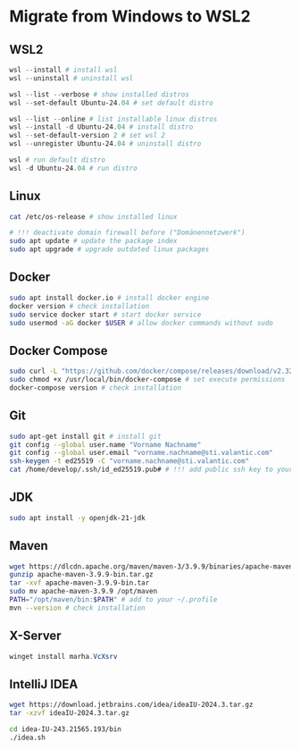 # Migrate from Windows to WSL2

## WSL2

```powershell
wsl --install # install wsl
wsl --uninstall # uninstall wsl
```

```powershell
wsl --list --verbose # show installed distros
wsl --set-default Ubuntu-24.04 # set default distro
```

```powershell
wsl --list --online # list installable linux distros
wsl --install -d Ubuntu-24.04 # install distro
wsl --set-default-version 2 # set wsl 2
wsl --unregister Ubuntu-24.04 # uninstall distro
```

```powershell
wsl # run default distro
wsl -d Ubuntu-24.04 # run distro
```

## Linux

```bash
cat /etc/os-release # show installed linux
```

```bash
# !!! deactivate domain firewall before ("Domänennetzwerk")
sudo apt update # update the package index
sudo apt upgrade # upgrade outdated linux packages
```

## Docker

```bash
sudo apt install docker.io # install docker engine
docker version # check installation
sudo service docker start # start docker service
sudo usermod -aG docker $USER # allow docker commands without sudo
```

## Docker Compose

```bash
sudo curl -L "https://github.com/docker/compose/releases/download/v2.32.4/docker-compose-$(uname -s)-$(uname -m)" -o /usr/local/bin/docker-compose # get docker compose
sudo chmod +x /usr/local/bin/docker-compose # set execute permissions
docker-compose version # check installation
```

## Git

```bash
sudo apt-get install git # install git
git config --global user.name "Vorname Nachname"
git config --global user.email "vorname.nachname@sti.valantic.com"
ssh-keygen -t ed25519 -C "vorname.nachname@sti.valantic.com"
cat /home/develop/.ssh/id_ed25519.pub# # !!! add public ssh key to your gitlab server account
```

## JDK

```bash
sudo apt install -y openjdk-21-jdk
```

## Maven

```bash
wget https://dlcdn.apache.org/maven/maven-3/3.9.9/binaries/apache-maven-3.9.9-bin.tar.gz
gunzip apache-maven-3.9.9-bin.tar.gz
tar -xvf apache-maven-3.9.9-bin.tar
sudo mv apache-maven-3.9.9 /opt/maven
PATH="/opt/maven/bin:$PATH" # add to your ~/.profile
mvn --version # check installation
```

## X-Server

```powershell
winget install marha.VcXsrv
```

## IntelliJ IDEA

```bash
wget https://download.jetbrains.com/idea/ideaIU-2024.3.tar.gz
tar -xzvf ideaIU-2024.3.tar.gz
```

```bash
cd idea-IU-243.21565.193/bin
./idea.sh
```
